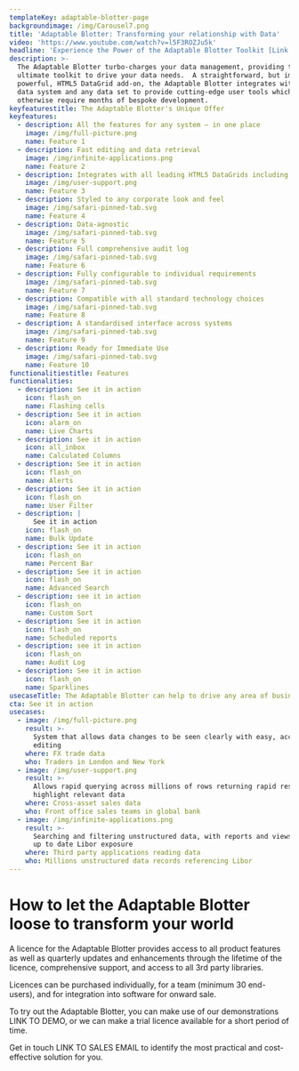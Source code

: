 ```yaml
---
templateKey: adaptable-blotter-page
backgroundimage: /img/Carousel7.png
title: 'Adaptable Blotter: Transforming your relationship with Data'
video: 'https://www.youtube.com/watch?v=l5F3ROZJu5k'
headline: 'Experience the Power of the Adaptable Blotter Toolkit [Link to demo site]'
description: >-
  The Adaptable Blotter turbo-charges your data management, providing the
  ultimate toolkit to drive your data needs.  A straightforward, but immensely
  powerful, HTML5 DataGrid add-on, the Adaptable Blotter integrates with any
  data system and any data set to provide cutting-edge user tools which
  otherwise require months of bespoke development.
keyfeaturestitle: The Adaptable Blotter's Unique Offer
keyfeatures:
  - description: All the features for any system – in one place
    image: /img/full-picture.png
    name: Feature 1
  - description: Fast editing and data retrieval
    image: /img/infinite-applications.png
    name: Feature 2
  - description: Integrates with all leading HTML5 DataGrids including ag-Grid
    image: /img/user-support.png
    name: Feature 3
  - description: Styled to any corporate look and feel
    image: /img/safari-pinned-tab.svg
    name: Feature 4
  - description: Data-agnostic
    image: /img/safari-pinned-tab.svg
    name: Feature 5
  - description: Full comprehensive audit log
    image: /img/safari-pinned-tab.svg
    name: Feature 6
  - description: Fully configurable to individual requirements
    image: /img/safari-pinned-tab.svg
    name: Feature 7
  - description: Compatible with all standard technology choices
    image: /img/safari-pinned-tab.svg
    name: Feature 8
  - description: A standardised interface across systems
    image: /img/safari-pinned-tab.svg
    name: Feature 9
  - description: Ready for Immediate Use
    image: /img/safari-pinned-tab.svg
    name: Feature 10
functionalitiestitle: Features
functionalities:
  - description: See it in action
    icon: flash_on
    name: Flashing cells
  - description: See it in action
    icon: alarm_on
    name: Live Charts
  - description: See it in action
    icon: all_inbox
    name: Calculated Columns
  - description: See it in action
    icon: flash_on
    name: Alerts
  - description: See it in action
    icon: flash_on
    name: User Filter
  - description: |
      See it in action
    icon: flash_on
    name: Bulk Update
  - description: See it in action
    icon: flash_on
    name: Percent Bar
  - description: See it in action
    icon: flash_on
    name: Advanced Search
  - description: see it in action
    icon: flash_on
    name: Custom Sort
  - description: See it in action
    icon: flash_on
    name: Scheduled reports
  - description: see it in action
    icon: flash_on
    name: Audit Log
  - description: See it in action
    icon: flash_on
    name: Sparklines
usecaseTitle: The Adaptable Blotter can help to drive any area of business
cta: See it in action
usecases:
  - image: /img/full-picture.png
    result: >-
      System that allows data changes to be seen clearly with easy, accurate
      editing
    where: FX trade data
    who: Traders in London and New York
  - image: /img/user-support.png
    result: >-
      Allows rapid querying across millions of rows returning rapid results to
      highlight relevant data
    where: Cross-asset sales data
    who: Front office sales teams in global bank
  - image: /img/infinite-applications.png
    result: >-
      Searching and filtering unstructured data, with reports and views to show
      up to date Libor exposure
    where: Third party applications reading data
    who: Millions unstructured data records referencing Libor
---
```


# How to let the Adaptable Blotter loose to transform your world

A licence for the Adaptable Blotter provides access to all product features as well as quarterly updates and enhancements through the lifetime of the licence, comprehensive support, and access to all 3rd party libraries.

Licences can be purchased individually, for a team (minimum 30 end-users), and for integration into software for onward sale.

To try out the Adaptable Blotter, you can make use of our demonstrations LINK TO DEMO, or we can make a trial licence available for a short period of time.

Get in touch LINK TO SALES EMAIL to identify the most practical and cost-effective solution for you.

###

